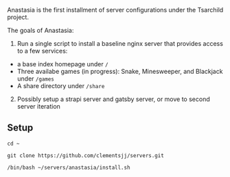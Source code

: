Anastasia is the first installment of server configurations under the Tsarchild project.

The goals of Anastasia:
1. Run a single script to install a baseline nginx server that provides access to a few services:
  - a base index homepage under `/`
  - Three availabe games (in progress): Snake, Minesweeper, and Blackjack under `/games`
  - A share directory under `/share`
2. Possibly setup a strapi server and gatsby server, or move to second server iteration

## Setup
`cd ~`  

`git clone https://github.com/clementsjj/servers.git`  

`/bin/bash ~/servers/anastasia/install.sh`  

